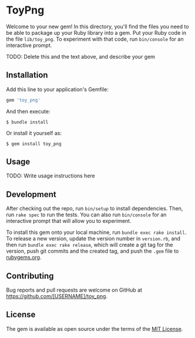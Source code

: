 # ToyPng

Welcome to your new gem! In this directory, you'll find the files you need to be able to package up your Ruby library into a gem. Put your Ruby code in the file `lib/toy_png`. To experiment with that code, run `bin/console` for an interactive prompt.

TODO: Delete this and the text above, and describe your gem

## Installation

Add this line to your application's Gemfile:

```ruby
gem 'toy_png'
```

And then execute:

    $ bundle install

Or install it yourself as:

    $ gem install toy_png

## Usage

TODO: Write usage instructions here

## Development

After checking out the repo, run `bin/setup` to install dependencies. Then, run `rake spec` to run the tests. You can also run `bin/console` for an interactive prompt that will allow you to experiment.

To install this gem onto your local machine, run `bundle exec rake install`. To release a new version, update the version number in `version.rb`, and then run `bundle exec rake release`, which will create a git tag for the version, push git commits and the created tag, and push the `.gem` file to [rubygems.org](https://rubygems.org).

## Contributing

Bug reports and pull requests are welcome on GitHub at https://github.com/[USERNAME]/toy_png.

## License

The gem is available as open source under the terms of the [MIT License](https://opensource.org/licenses/MIT).
